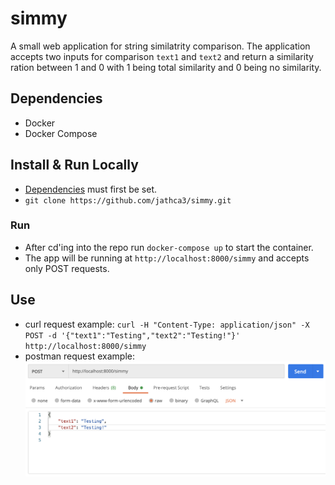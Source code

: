 # simmy

A small web application for string similatrity comparison. The application accepts two inputs for comparison `text1` and `text2` and return a similarity ration between 1 and 0 with 1 being total similarity and 0 being no similarity.

## Dependencies

- Docker
- Docker Compose

## Install & Run Locally

- [Dependencies](#Dependencies) must first be set.
- `git clone https://github.com/jathca3/simmy.git`

### Run

- After cd'ing into the repo run `docker-compose up` to start the container.
- The app will be running at `http://localhost:8000/simmy` and accepts only POST requests.

## Use

- curl request example: `curl -H "Content-Type: application/json" -X POST -d '{"text1":"Testing","text2":"Testing!"}' http://localhost:8000/simmy`
- postman request example:
![postman-example](postman_example.png)
